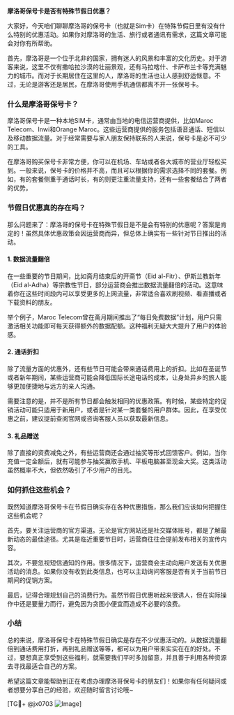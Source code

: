 **摩洛哥保号卡是否有特殊节假日优惠？**

大家好，今天咱们聊聊摩洛哥的保号卡（也就是Sim卡）在特殊节假日里有没有什么特别的优惠活动。如果你对摩洛哥的生活、旅行或者通讯有需求，这篇文章可能会对你有所帮助。

首先，摩洛哥是一个位于北非的国家，拥有迷人的风景和丰富的文化历史。对于游客来说，这里不仅有撒哈拉沙漠的壮丽景观，还有马拉喀什、卡萨布兰卡等充满魅力的城市。而对于长期居住在这里的人，摩洛哥的生活也让人感到舒适惬意。不过，无论是游客还是居民，在摩洛哥使用手机通信都离不开一张保号卡。

### 什么是摩洛哥保号卡？

摩洛哥保号卡是一种本地SIM卡，通常由当地的电信运营商提供，比如Maroc Telecom、Inwi和Orange Maroc。这些运营商提供的服务包括语音通话、短信以及移动数据流量。对于经常需要与家人朋友保持联系的人来说，保号卡是必不可少的工具。

在摩洛哥购买保号卡非常方便，你可以在机场、车站或者各大城市的营业厅轻松买到。一般来说，保号卡的价格并不高，而且可以根据你的需求选择不同的套餐。例如，有的套餐侧重于通话时长，有的则更注重流量支持，还有一些套餐结合了两者的优势。

### 节假日优惠真的存在吗？

那么问题来了：摩洛哥的保号卡在特殊节假日是不是会有特别的优惠呢？答案是肯定的！虽然具体优惠政策会因运营商而异，但总体上确实有一些针对节日推出的活动。

#### 1. 数据流量翻倍

在一些重要的节日期间，比如斋月结束后的开斋节（Eid al-Fitr）、伊斯兰教新年（Eid al-Adha）等宗教性节日，部分运营商会推出数据流量翻倍的活动。这意味着你在这些时间段内可以享受更多的上网流量，非常适合喜欢刷视频、看直播或者下载资料的朋友。

举个例子，Maroc Telecom曾在斋月期间推出了“每日免费数据”计划，用户只需激活相关功能即可每天获得额外的数据配额。这种福利无疑大大提升了用户的体验感。

#### 2. 通话折扣

除了流量方面的优惠外，还有些节日可能会带来通话费用上的折扣。比如在圣诞节或者新年期间，某些运营商可能会降低国际长途电话的成本，让身处异乡的旅人能够更加便捷地与远方的亲人沟通。

需要注意的是，并不是所有节日都会触发相同的优惠政策。有时候，某些特定的促销活动可能只适用于新用户，或者是针对某一类套餐的用户群体。因此，在享受优惠之前，建议提前查阅官网或咨询客服人员以获取最新信息。

#### 3. 礼品赠送

除了直接的资费减免之外，有些运营商还会通过抽奖等形式回馈客户。例如，当你充值一定金额后，就有可能参与抽奖赢取手机、平板电脑甚至现金大奖。这类活动虽然概率不大，但依然吸引了不少用户的目光。

### 如何抓住这些机会？

既然知道摩洛哥保号卡在节假日确实存在各种优惠措施，那么我们应该如何把握住这些机会呢？

首先，要关注运营商的官方渠道。无论是官方网站还是社交媒体账号，都是了解最新动态的最佳途径。尤其是临近重要节日时，运营商往往会提前发布相关的宣传内容。

其次，不要忽视短信通知的作用。很多情况下，运营商会主动向用户发送有关优惠活动的消息。如果你没有收到此类信息，也可以主动询问客服是否有关于当前节日期间的促销方案。

最后，记得合理规划自己的消费行为。虽然节假日优惠听起来很诱人，但在实际操作中还是要量力而行，避免因为贪图小便宜而造成不必要的浪费。

### 小结

总的来说，摩洛哥保号卡在特殊节假日确实是存在不少优惠活动的。从数据流量翻倍到通话费用打折，再到礼品赠送等等，都可以为用户带来实实在在的好处。不过，要想真正享受到这些福利，就需要我们平时多加留意，并且善于利用各种资源去寻找最适合自己的方案。

希望这篇文章能帮助到正在考虑办理摩洛哥保号卡的朋友们！如果你有任何疑问或者想要分享自己的经验，欢迎随时留言讨论哦~

[TG💪+ @jx0703 ![Image](https://github.com/user-attachments/assets/dbca1d08-cadb-493c-b0ec-ad6f7a83f270)]